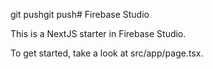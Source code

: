 git pushgit push# Firebase Studio

This is a NextJS starter in Firebase Studio.

To get started, take a look at src/app/page.tsx.
